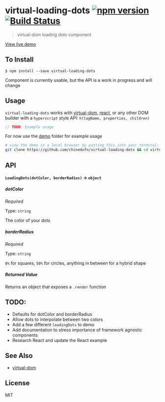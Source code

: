 virtual-loading-dots [![npm version](https://badge.fury.io/js/virtual-loading-dots.svg)](http://badge.fury.io/js/virtual-loading-dots) [![Build Status](https://travis-ci.org/chinedufn/virtual-loading-dots.svg?branch=master)](https://travis-ci.org/chinedufn/virtual-loading-dots)
===============

> virtual-dom loading dots component

[View live demo](http://chinedufn.github.io/virtual-loading-dots)

## To Install

```
$ npm install --save virtual-loading-dots
```

Component is currently usable, but the API is a work in progress and will change

## Usage

`virtual-loading-dots` works with [virtual-dom](https://github.com/Matt-Esch/virtual-dom),
[react](https://npmjs.com/package/react), or any other DOM builder with a `hyperscript` style
API: `h(tagName, properties, children)`

```js
// TODO: Example usage
```
For now use the [demo](/demo) folder for example usage

```sh
# view the demo in a local browser by pasting this into your terminal:
git clone https://github.com/chinedufn/virtual-loading-dots && cd virtual-loading-dots && npm install && npm run demo
```

## API

#### `LoadingDots(dotColor, borderRadius)` -> `object`

##### dotColor

*Required*

Type: `string`

The color of your dots

##### borderRadius

*Required*

Type: `string`

`0%` for squares, `50%` for circles, anything in between for a hybrid shape

##### Returned Value

Returns an object that exposes a `.render` function

## TODO:

- Defaults for dotColor and borderRadius
- Allow dots to interpolate between two colors
- Add a few different `loadingDots` to demo
- Add documentation to stress importance of framework agnostic components
- Research React and update the  React example

## See Also

- [virtual-dom](https://github.com/Matt-Esch/virtual-dom)

## License

MIT
